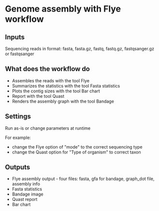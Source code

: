 # Genome assembly with Flye workflow


## Inputs

Sequencing reads in format:
fasta, fasta.gz, fastq, fastq.gz, fastqsanger.gz or fastqsanger


## What does the workflow do

- Assembles the reads with the tool Flye
- Summarizes the statistics with the tool Fasta statistics
- Plots the contig sizes with the tool Bar chart
- Report with the tool Quast
- Renders the assembly graph with the tool Bandage


## Settings

Run as-is or change parameters at runtime

For example:
- change the Flye option of "mode" to the correct sequencing type
- change the Quast option for "Type of organism" to correct taxon
 


## Outputs

- Flye assembly output - four files: fasta, gfa for bandage, graph_dot file, assembly info
- Fasta statistics
- Bandage image
- Quast report
- Bar chart
